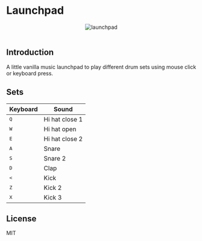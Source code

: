 # Launchpad
<div style="display: flex; flex-wrap: wrap; gap: 10px; justify-content: center">
<img src="https://ik.imagekit.io/8fhqrij68/personal-website/projects/launchpad?tr=f-auto" alt="launchpad">
</div>
<br/>

## Introduction
A little vanilla music launchpad to play different drum sets using mouse click or keyboard press.

## Sets
| Keyboard    | Sound         |
| ----------- | ------------- |
| <kbd>Q</kbd>| Hi hat close 1|
| <kbd>W</kbd>| Hi hat open   |
| <kbd>E</kbd>| Hi hat close 2|
| <kbd>A</kbd>| Snare         |
| <kbd>S</kbd>| Snare 2       |
| <kbd>D</kbd>| Clap          |
| <kbd><</kbd>| Kick          |
| <kbd>Z</kbd>| Kick 2        |
| <kbd>X</kbd>| Kick 3        |


## License
MIT
